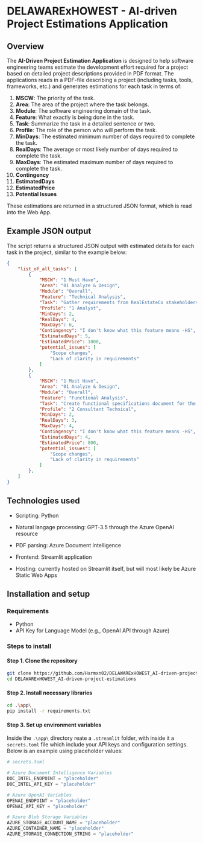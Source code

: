 # DELAWARExHOWEST - AI-driven Project Estimations Application

## Overview

The **AI-Driven Project Estimation Application** is designed to help software engineering teams estimate the development effort required for a project based on detailed project descriptions provided in PDF format. The applications reads in a PDF-file describing a project (including tasks, tools, frameworks, etc.) and generates estimations for each task in terms of:

1. **MSCW**: The priority of the task.
1. **Area**: The area of the project where the task belongs.
1. **Module**: The software engineering domain of the task.
1. **Feature**: What exactly is being done in the task.
1. **Task**: Summarize the task in a detailed sentence or two.
1. **Profile**: The role of the person who will perform the task.
1. **MinDays**: The estimated minimum number of days required to complete the task.
1. **RealDays**: The average or most likely number of days required to complete the task.
1. **MaxDays**: The estimated maximum number of days required to complete the task.
1. **Contingency**
1. **EstimatedDays**
1. **EstimatedPrice**
1. **Potential Issues**

These estimations are returned in a structured JSON format, which is read into the Web App.

## Example JSON output

The script returns a structured JSON output with estimated details for each task in the project, similar to the example below:

```json
{
    "list_of_all_tasks": [
        {
            "MSCW": "1 Must Have",
            "Area": "01 Analyze & Design",
            "Module": "Overall",
            "Feature": "Technical Analysis",
            "Task": "Gather requirements from RealEstateCo stakeholders and develop project scope document",
            "Profile": "1 Analyst",
            "MinDays": 2,
            "RealDays": 4,
            "MaxDays": 6,
            "Contingency": "I don't know what this feature means -HS",
            "EstimatedDays": 5,
            "EstimatedPrice": 1000,
            "potential_issues": [
                "Scope changes",
                "Lack of clarity in requirements"
            ]
        },
        {
            "MSCW": "1 Must Have",
            "Area": "01 Analyze & Design",
            "Module": "Overall",
            "Feature": "Functional Analysis",
            "Task": "Create functional specifications document for the platform",
            "Profile": "2 Consultant Technical",
            "MinDays": 2,
            "RealDays": 3,
            "MaxDays": 4,
            "Contingency": "I don't know what this feature means -HS",
            "EstimatedDays": 4,
            "EstimatedPrice": 800,
            "potential_issues": [
                "Scope changes",
                "Lack of clarity in requirements"
            ]
        },
    ]
}
```

## Technologies used

- Scripting: Python
- Natural langage processing: GPT-3.5 through the Azure OpenAI resource
- PDF parsing: Azure Document Intelligence

- Frontend: Streamlit application
- Hosting: currently hosted on Streamlit itself, but will most likely be Azure Static Web Apps

## Installation and setup

### Requirements

- Python
- API Key for Language Model (e.g., OpenAI API through Azure)

### Steps to install

#### Step 1. Clone the repository

```bash
git clone https://github.com/Harmxn02/DELAWARExHOWEST_AI-driven-project-estimations.git
cd DELAWARExHOWEST_AI-driven-project-estimations

```

#### Step 2. Install necessary libraries

```bash
cd .\app\
pip install -r requirements.txt
```

#### Step 3. Set up environment variables

Inside the `.\app\` directory reate a `.streamlit` folder, with inside it a `secrets.toml` file which include your API keys and configuration settings. Below is an example using placeholder values:

```python
# secrets.toml

# Azure Document Intelligence Variables
DOC_INTEL_ENDPOINT = "placeholder"
DOC_INTEL_API_KEY = "placeholder"

# Azure OpenAI Variables
OPENAI_ENDPOINT = "placeholder"
OPENAI_API_KEY = "placeholder"

# Azure Blob Storage Variables
AZURE_STORAGE_ACCOUNT_NAME = "placeholder"
AZURE_CONTAINER_NAME = "placeholder"
AZURE_STORAGE_CONNECTION_STRING = "placeholder"
```
